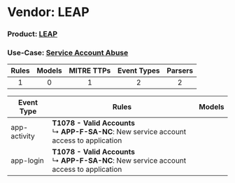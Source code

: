 Vendor: LEAP
============
### Product: [LEAP](../ds_leap_leap.md)
### Use-Case: [Service Account Abuse](../../../../UseCases/uc_service_account_abuse.md)

| Rules | Models | MITRE TTPs | Event Types | Parsers |
|:-----:|:------:|:----------:|:-----------:|:-------:|
|   1   |   0    |     1      |      2      |    2    |

| Event Type   | Rules                                                                                             | Models |
| ------------ | ------------------------------------------------------------------------------------------------- | ------ |
| app-activity | <b>T1078 - Valid Accounts</b><br> ↳ <b>APP-F-SA-NC</b>: New service account access to application |        |
| app-login    | <b>T1078 - Valid Accounts</b><br> ↳ <b>APP-F-SA-NC</b>: New service account access to application |        |